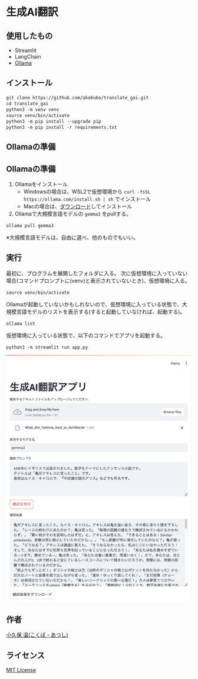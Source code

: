 # 生成AI翻訳

## 使用したもの
 - Streamlit
 - LangChain
 - [Ollama](https://ollama.com/)

## インストール
```
git clone https://github.com/akokubo/translate_gai.git
cd translate_gai
python3 -m venv venv
source venv/bin/activate
python3 -m pip install --upgrade pip
python3 -m pip install -r requirements.txt
```

## Ollamaの準備

## Ollamaの準備
1. Ollamaをインストール
   - Windowsの場合は、WSL2で仮想環境から `curl -fsSL https://ollama.com/install.sh | sh` でインストール
   - Macの場合は、[ダウンロード](https://ollama.com/download/windows)してインストール
2. Ollamaで大規模言語モデルの `gemma3` をpullする。
```
ollama pull gemma3
```
※大規模言語モデルは、自由に選べ、他のものでもいい。

## 実行
最初に、プログラムを展開したフォルダに入る。
次に仮想環境に入っていない場合(コマンドプロンプトに(venv)と表示されていないとき)、仮想環境に入る。
```
source venv/bin/activate
```

Ollamaが起動していないかもしれないので、仮想環境に入っている状態で、大規模言語モデルのリストを表示する(すると起動していなければ、起動する)。
```
ollama list
```

仮想環境に入っている状態で、以下のコマンドでアプリを起動する。

```
python3 -m streamlit run app.py
```

![スクリーンショット](images/screenshot.jpg)

## 作者
[小久保 温(こくぼ・あつし)](https://akokubo.github.io/)

## ライセンス
[MIT License](LICENSE)
